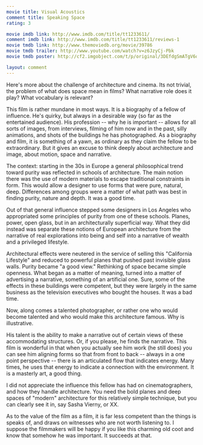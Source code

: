 ```yaml
---
movie title: Visual Acoustics
comment title: Speaking Space
rating: 3

movie imdb link: http://www.imdb.com/title/tt1233611/
comment imdb link: http://www.imdb.com/title/tt1233611/reviews-1
movie tmdb link: http://www.themoviedb.org/movie/39786
movie tmdb trailer: http://www.youtube.com/watch?v=z6JzyCj-Pbk
movie tmdb poster: http://cf2.imgobject.com/t/p/original/3DEfdgSmATgV6qgJOyuZOWrJenf.jpg

layout: comment
---
```


Here's more about the challenge of architecture and cinema. Its not trivial, the problem of what does space mean in films? What narrative role does it play? What vocabulary is relevant?

This film is rather mundane in most ways. It is a biography of a fellow of influence. He's quirky, but always in a desirable way (so far as the entertained audience). His profession -- why he is important -- allows for all sorts of images, from interviews, filming of him now and in the past, silly animations, and shots of the buildings he has photographed. As a biography and film, it is something of a yawn, as ordinary as they claim the fellow to be extraordinary. But it gives an excuse to think deeply about architecture and image, about motion, space and narrative.

The context: starting in the 30s in Europe a general philosophical trend toward purity was reflected in schools of architecture. The main notion there was the use of modern materials to escape traditional constraints in form. This would allow a designer to use forms that were pure, natural, deep. Differences among groups were a matter of what path was best in finding purity, nature and depth. It was a good time. 

Out of that general influence stepped some designers in Los Angeles who appropriated some principles of purity from one of these schools. Planes, power, open glass, but in an architecturally superficial way. What they did instead was separate these notions of European architecture from the narrative of real explorations into being and self into a narrative of wealth and a privileged lifestyle.

Architectural effects were neutered in the service of selling this "California Lifestyle" and reduced to powerful planes that pushed past invisible glass walls. Purity became "a good view." Rethinking of space became simple openness. What began as a matter of meaning, turned into a matter of advertising a narrative, something of an artificial one. Sure, some of the effects in these buildings were competent, but they were largely in the same business as the television executives who bought the houses. It was a bad time.

Now, along comes a talented photographer, or rather one who would become talented and who would make this architecture famous. Why is illustrative.

His talent is the ability to make a narrative out of certain views of these accommodating structures. Or, if you please, he finds the narrative. This film is wonderful in that when you actually see him work (he still does) you can see him aligning forms so that from front to back -- always in a one point perspective -- there is an articulated flow that indicates energy. Many times, he uses that energy to indicate a connection with the environment. It is a masterly art, a good thing. 

I did not appreciate the influence this fellow has had on cinematographers, and how they handle architecture. You need the bold planes and deep spaces of "modern" architecture for this relatively simple technique, but you can clearly see it in, say Sasha Vierny, or XX.

As to the value of the film as a film, it is far less competent than the things is speaks of, and draws on witnesses who are not worth listening to. I suppose the filmmakers will be happy if you like this charming old coot and know that somehow he was important. It succeeds at that.